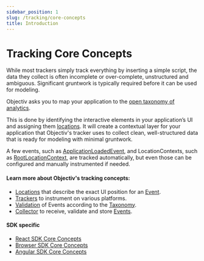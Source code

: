 ```yaml
---
sidebar_position: 1
slug: /tracking/core-concepts
title: Introduction
---
```


# Tracking Core Concepts

While most trackers simply track everything by inserting a simple script, the data they collect is often incomplete or over-complete, unstructured and ambiguous. Significant gruntwork is typically required before it can be used for modeling. 

Objectiv asks you to map your application to the [open taxonomy of analytics](/taxonomy/introduction.md).  

This is done by identifying the interactive elements in your application’s UI and assigning them [locations](/tracking/core-concepts/locations.md). It will create a contextual layer for your application that Objectiv's tracker uses to collect clean, well-structured data that is ready for modeling with minimal gruntwork. 

A few events, such as [ApplicationLoadedEvent](/taxonomy/reference/events/ApplicationLoadedEvent.md), and LocationContexts, such as [RootLocationContext](/taxonomy/reference/location-contexts/RootLocationContext.md), are tracked automatically, but even those can be configured and manually instrumented if needed. 

#### Learn more about Objectiv's tracking concepts:
- [Locations](/tracking/core-concepts/locations.md) that describe the exact UI position for an [Event](/taxonomy/reference/events/overview.md).
- [Trackers](/tracking/core-concepts/trackers.md) to instrument on various platforms.
- [Validation](/tracking/core-concepts/validation.md) of Events according to the [Taxonomy](/taxonomy/introduction.md).
- [Collector](/tracking/collector/introduction.md) to receive, validate and store [Events](/taxonomy/reference/events/overview.md).

#### SDK specific
- [React SDK Core Concepts](/tracking/core-concepts/react/best-practices.md)
- [Browser SDK Core Concepts](/tracking/core-concepts/browser/tagging.md)
- [Angular SDK Core Concepts](/tracking/core-concepts/angular/tagging.md)
